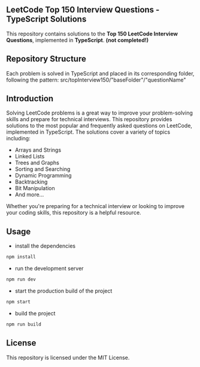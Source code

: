 
## LeetCode Top 150 Interview Questions - TypeScript Solutions

This repository contains solutions to the **Top 150 LeetCode Interview Questions**, implemented in **TypeScript**.
**(not completed!)**


## Repository Structure

Each problem is solved in TypeScript and placed in its corresponding folder, following the pattern:
src/topInterview150/"baseFolder"/"questionName"

## Introduction

Solving LeetCode problems is a great way to improve your problem-solving skills and prepare for technical interviews. This repository provides solutions to the most popular and frequently asked questions on LeetCode, implemented in TypeScript. The solutions cover a variety of topics including:

- Arrays and Strings
- Linked Lists
- Trees and Graphs
- Sorting and Searching
- Dynamic Programming
- Backtracking
- Bit Manipulation
- And more...

Whether you're preparing for a technical interview or looking to improve your coding skills, this repository is a helpful resource.

## Usage
- install the dependencies
```bash
npm install 
```
- run the development server
```bash
npm run dev
```
- start the production build of the project
```bash
npm start
```
- build the project
```bash
npm run build 
```

## License

This repository is licensed under the MIT License.
